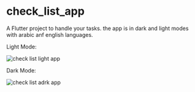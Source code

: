 # check_list_app

A Flutter project to handle your tasks.
the app is in dark and light modes with arabic anf english languages.

Light Mode:

![check list light app](https://github.com/MarkMeme/check-list-app/assets/119113382/c3a50da4-26a3-4eff-93a3-406d0cb29cb5)

Dark Mode:

![check list adrk app](https://github.com/MarkMeme/check-list-app/assets/119113382/613d7cef-e19a-4cbd-8c5b-b0e6e3bb1e8f)
